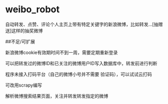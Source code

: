 # weibo_robot
自动转发、点赞、评论个人主页上带有特定关键字的新浪微博，比如转发...[抽赠送]这样的抽奖微博


##不足/可扩展

新浪微博cookie有效期时间不到一周，需要定期重新登录

可以把转发过的微博ID和已关注的微博用户ID写入数据库中，转发前进行判断

程序未接入打码平台（自己的微博小号并不需要 验证码），可以试试云打码

可改用scrapy编写

解析微博搜索结果页面，关注并转发转发指定的微博



